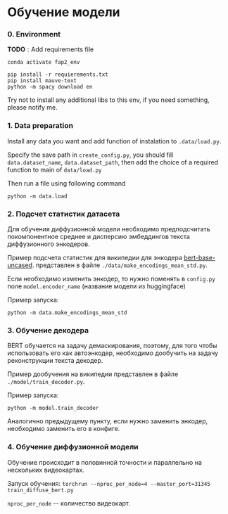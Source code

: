 # Обучение модели

### 0. Environment

$\textbf{TODO}: \text{Add requirements file}$



```
conda activate fap2_env

pip install -r requierements.txt
pip install mauve-text
python -m spacy download en
```

Try not to install any additional libs to this env, if you need something, please notify me.


### 1. Data preparation

Install any data you want and add function of instalation to `.data/load.py`.

Specify the save path in `create_config.py`, you should fill `data.dataset_name`, `data.dataset_path`, then add the choice of a required function to main of `data/load.py`

Then run a file using following command
```
python -m data.load
```


### 2. Подсчет статистик датасета

Для обучения диффузионной модели необходимо предподсчитать покомпонентное среднее и дисперсию эмбеддингов текста диффузионного энкодеров.

Пример подсчета статистик для википедии для энкодера  [bert-base-uncased](https://huggingface.co/bert-base-uncased). представлен в файле `./data/make_encodings_mean_std.py`.

Если необходимо изменить энкодер, то нужно поменять в `config.py` поле `model.encoder_name` (название модели из huggingface)

Пример запуска:

```
python -m data.make_encodings_mean_std
```


### 3. Обучение декодера

BERT обучается на задачу демаскирования, поэтому, для того чтобы использовать его как автоэнкодер, необходимо дообучить на задачу реконструкции текста декодер.

Пример дообучения на википедии представлен в файле `./model/train_decoder.py`.

Пример запуска:
```
python -m model.train_decoder
```

Аналогично предыдущему пункту, если нужно заменить энкодер, необходимо заменить его в конфиге.

### 4. Обучение диффузионной модели

Обучение происходит в половинной точности и параллельно на нескольких видеокартах. 

Запуск обучения: `torchrun --nproc_per_node=4 --master_port=31345  train_diffuse_bert.py`

`nproc_per_node` -- количество видеокарт.





